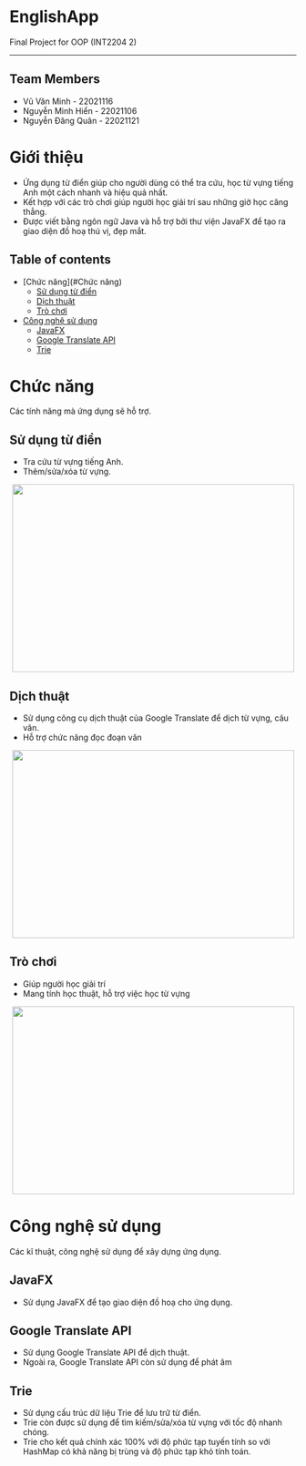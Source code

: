 # EnglishApp

Final Project for OOP (INT2204 2)
<hr>


## Team Members
- Vũ Văn Minh - 22021116
- Nguyễn Minh Hiển - 22021106
- Nguyễn Đăng Quân - 22021121

# Giới thiệu
- Ứng dụng từ điển giúp cho người dùng có thể tra cứu, học từ vựng tiếng Anh một cách nhanh và hiệu quả nhất.
- Kết hợp với các trò chơi giúp người học giải trí sau những giờ học căng thẳng.
- Được viết bằng ngôn ngữ Java và hỗ trợ bởi thư viện JavaFX để tạo ra giao diện đồ hoạ thú vị, đẹp mắt.

## Table of contents
- [Chức năng](#Chức năng)
  - [Sử dụng từ điển](#Sử-dụng-từ-điển)
  - [Dịch thuật](#Dịch-thuật)
  - [Trò chơi](#Trò-chơi)
- [Công nghệ sử dụng](#Công-nghệ-sử-dụng)
  - [JavaFX](#JavaFX)
  - [Google Translate API](#Google-Translate-API)
  - [Trie](#Trie)

# Chức năng
Các tính năng mà ứng dụng sẽ hỗ trợ.
## Sử dụng từ điển
- Tra cứu từ vựng tiếng Anh.
- Thêm/sửa/xóa từ vựng.
<p align="center">
<img height="330" width="495" src="https://i.imgur.com/MWu7cYe.png"> 
</p>

## Dịch thuật
- Sử dụng công cụ dịch thuật của Google Translate để dịch từ vựng, câu văn.
- Hỗ trợ chức năng đọc đoạn văn
<p align="center">
<img height="330" width="495" src="https://i.imgur.com/d0LhsE9.png"> 
</p>

## Trò chơi 
- Giúp người học giải trí
- Mang tính học thuật, hỗ trợ việc học từ vựng
<p align="center">
<img height="330" width="495" src="https://i.imgur.com/nr1ZcBx.png"> 
</p>

# Công nghệ sử dụng
Các kĩ thuật, công nghệ sử dụng để xây dựng ứng dụng.

## JavaFX
- Sử dụng JavaFX để tạo giao diện đồ hoạ cho ứng dụng.
## Google Translate API
- Sử dụng Google Translate API để dịch thuật.
- Ngoài ra, Google Translate API còn sử dụng để phát âm
## Trie
- Sử dụng cấu trúc dữ liệu Trie để lưu trữ từ điển.
- Trie còn được sử dụng để tìm kiếm/sửa/xóa từ vựng với tốc độ nhanh chóng.
- Trie cho kết quả chính xác 100% với độ phức tạp tuyến tính so với HashMap có khả năng bị trùng và độ phức tạp khó tính toán.